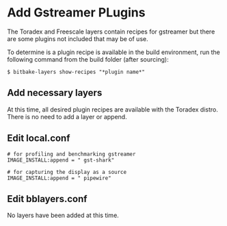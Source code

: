 # Add Gstreamer PLugins

The Toradex and Freescale layers contain recipes for gstreamer but there are some plugins not included that may be of use. 

To determine is a plugin recipe is available in the build environment, run the following command from the build folder (after sourcing):

```
$ bitbake-layers show-recipes "*plugin name*"
```

## Add necessary layers

At this time, all desired plugin recipes are available with the Toradex distro. There is no need to add a layer or append.

## Edit local.conf

```
# for profiling and benchmarking gstreamer
IMAGE_INSTALL:append = " gst-shark"
```

```
# for capturing the display as a source
IMAGE_INSTALL:append = " pipewire"
```

## Edit bblayers.conf

No layers have been added at this time.
